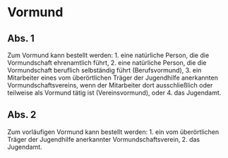 # Vormund



## Abs. 1

 Zum Vormund kann bestellt werden:  1.
 eine natürliche Person, die die Vormundschaft ehrenamtlich führt,
 2.
 eine natürliche Person, die die Vormundschaft beruflich selbständig führt (Berufsvormund),
 3.
 ein Mitarbeiter eines vom überörtlichen Träger der Jugendhilfe anerkannten Vormundschaftsvereins, wenn der Mitarbeiter dort ausschließlich oder teilweise als Vormund tätig ist (Vereinsvormund), oder
 4.
 das Jugendamt.


## Abs. 2

 Zum vorläufigen Vormund kann bestellt werden:  1.
 ein vom überörtlichen Träger der Jugendhilfe anerkannter Vormundschaftsverein,
 2.
 das Jugendamt.
 

